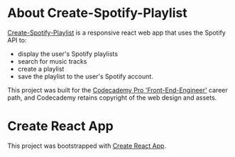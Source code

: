 # About Create-Spotify-Playlist
[Create-Spotify-Playlist](https://aesthetic-sprite-93a084.netlify.app/) is a responsive react web app that uses the Spotify API to:
- display the user's Spotify playlists
- search for music tracks
- create a playlist
- save the playlist to the user's Spotify account.

This project was built for the [Codecademy Pro 'Front-End-Engineer'](https://www.codecademy.com/learn/paths/front-end-engineer-career-path) career path, and Codecademy retains copyright of the web design and assets.

# Create React App

This project was bootstrapped with [Create React App](https://github.com/facebook/create-react-app).
